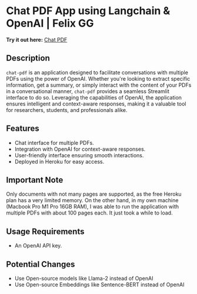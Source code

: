 # Chat PDF App using Langchain & OpenAI | Felix GG

**Try it out here:** [Chat PDF](https://chat-pdfs-e2d5fffecdd8.herokuapp.com/)

## Description

`chat-pdf` is an application designed to facilitate conversations with multiple PDFs using the power of OpenAI. Whether you're looking to extract specific information, get a summary, or simply interact with the content of your PDFs in a conversational manner, `chat-pdf` provides a seamless Streamlit interface to do so. Leveraging the capabilities of OpenAI, the application ensures intelligent and context-aware responses, making it a valuable tool for researchers, students, and professionals alike.

## Features

- Chat interface for multiple PDFs.
- Integration with OpenAI for context-aware responses.
- User-friendly interface ensuring smooth interactions.
- Deployed in Heroku for easy access.

## Important Note

Only documents with not many pages are supported, as the free Heroku plan has a very limited memory. On the other hand, in my own machine (Macbook Pro M1 Pro 16GB RAM), I was able to run the application with multiple PDFs with about 100 pages each. It just took a while to load.

## Usage Requirements

- An OpenAI API key.

## Potential Changes

- Use Open-source models like Llama-2 instead of OpenAI
- Use Open-source Embeddings like Sentence-BERT instead of OpenAI
